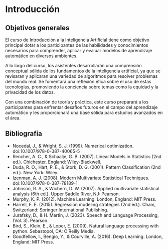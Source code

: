 # Introducción

## Objetivos generales

El curso de Introducción a la Inteligencia Artificial tiene como objetivo principal dotar a los participantes de las habilidades y conocimientos necesarios para comprender, aplicar y evaluar modelos de aprendizaje automático en diversos ambientes.

A lo largo del curso, los asistentes desarrollarán una comprensión conceptual sólida de los fundamentos de la inteligencia artificial, ya que se revisaran y aplicaran una variedad de algoritmos para resolver problemas del mundo real. Se fomentará una reflexión ética sobre el uso de estas tecnologías, promoviendo la conciencia sobre temas como la equidad y la privacidad de los datos.

Con una combinación de teoría y práctica, este curso preparará a los participantes para enfrentar desafíos futuros en el campo del aprendizaje automático y les proporcionará una base sólida para estudios avanzados en el área.

## Bibliografía

- Nocedal, J., & Wright, S. J. (1999). Numerical optimization. doi:10.1007/978-0-387-40065-5
- Rencher, A. C., & Schaalje, G. B. (2007). Linear Models in Statistics (2nd ed.). Chichester, England: Wiley-Blackwell.
- Duda, R. O., Hart, P. E., & Stork, D. G. (2001). Pattern Classification (2nd ed.). New York: Wiley.
- Izenman, A. J. (2008). Modern Multivariate Statistical Techniques. doi:10.1007/978-0-387-78189-1
- Johnson, R. A., & Wichern, D. W. (2007). Applied multivariate statistical analysis (6th ed.). Upper Saddle River, NJ: Pearson.
- Murphy, K. P. (2012). Machine Learning. London, England: MIT Press.
- Harrell, F. E. (2015). Regression modeling strategies (2nd ed.). Cham, Switzerland: Springer International Publishing.
- Jurafsky, D., & H. Martin, J. (2023). Speech and Language Processing, (Vol. 3). Pearson.
- Bird, S., Klein, E., & Loper, E. (2009). Natural language processing with python. Sebastopol, CA: O’Reilly Media.
- Goodfellow, I., Bengio, Y., & Courville, A. (2016). Deep Learning. London, England: MIT Press.
